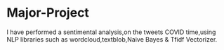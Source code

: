 # Major-Project
I have performed a sentimental analysis,on the tweets COVID time,using NLP libraries such as wordcloud,textblob,Naive Bayes &amp; Tfidf Vectorizer.
